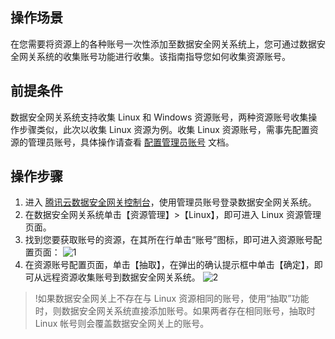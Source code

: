 ## 操作场景
在您需要将资源上的各种账号一次性添加至数据安全网关系统上，您可通过数据安全网关系统的收集账号功能进行收集。该指南指导您如何收集资源账号。


## 前提条件
数据安全网关系统支持收集 Linux 和 Windows 资源账号，两种资源账号收集操作步骤类似，此次以收集 Linux 资源为例。收集 Linux 资源账号，需事先配置资源的管理员账号，具体操作请查看 [配置管理员账号](https://cloud.tencent.com/document/product/1025/32220) 文档。


## 操作步骤

1. 进入 [腾讯云数据安全网关控制台](https://console.cloud.tencent.com/dasb)，使用管理员账号登录数据安全网关系统。
2. 在数据安全网关系统单击【资源管理】>【Linux】，即可进入 Linux 资源管理页面。
3. 找到您要获取账号的资源，在其所在行单击“账号”图标，即可进入资源账号配置页面：
![1](https://main.qcloudimg.com/raw/b04669730acd62048622192f6211c8d3.png)
4. 在资源账号配置页面，单击【抽取】，在弹出的确认提示框中单击【确定】，即可从远程资源收集账号到数据安全网关系统。
![2](https://main.qcloudimg.com/raw/0cdc74403c0a10f97156ea83c69bd028.png)

>!如果数据安全网关上不存在与 Linux 资源相同的账号，使用“抽取”功能时，则数据安全网关系统直接添加账号。如果两者存在相同账号，抽取时 Linux 帐号则会覆盖数据安全网关上的账号。

